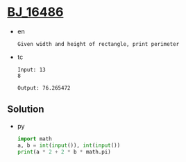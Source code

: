 # [BJ_16486](https://acmicpc.net/problem/16486)

* en

  ```en
  Given width and height of rectangle, print perimeter
  ```

* tc

  ```tc
  Input: 13
  8

  Output: 76.265472
  ```

## Solution

* py

  ```py
  import math
  a, b = int(input()), int(input())
  print(a * 2 + 2 * b * math.pi)
  ```

